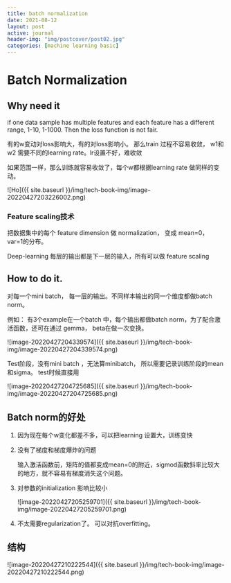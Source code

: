 ```yaml
---
title: batch normalization
date: 2021-08-12
layout: post
active: journal
header-img: "img/postcover/post02.jpg"
categories: [machine learning basic]
---
```


# Batch Normalization

## Why need it

if one data sample has multiple features and each feature has a different range, 1-10, 1-1000. Then the loss function is not fair. 

有的w变动对loss影响大，有的对loss影响小。 那么train 过程不容易收敛， w1和w2 需要不同的learning rate。lr设置不好，难收敛

如果范围一样，那么训练就容易收敛了，每个w都根据learning rate 做同样的变动。

![Ho]({{ site.baseurl }}/img/tech-book-img/image-20220427203226002.png)

### Feature scaling技术

把数据集中的每个 feature dimension 做 normalization， 变成 mean=0， var=1的分布。

Deep-learning 每层的输出都是下一层的输入，所有可以做 feature scaling

## How to do it.

对每一个mini batch， 每一层的输出。不同样本输出的同一个维度都做batch norm。

例如： 有3个example在一个batch 中，每个输出都做batch norm，为了配合激活函数，还可在通过 gemma， beta在做一次变换。

![image-20220427204339574]({{ site.baseurl }}/img/tech-book-img/image-20220427204339574.png)

Test阶段，没有mini batch ，无法算minibatch， 所以需要记录训练阶段的mean 和sigma。 test时候直接用

![image-20220427204725685]({{ site.baseurl }}/img/tech-book-img/image-20220427204725685.png)

## Batch norm的好处

1. 因为现在每个w变化都差不多，可以把learning 设置大，训练变快

2. 没有了梯度和梯度爆炸的问题

   输入激活函数前，矩阵的值都变成mean=0的附近，sigmod函数斜率比较大的地方，就不容易有梯度消失这个问题。

3. 对参数的initialization 影响比较小

   ![image-20220427205259701]({{ site.baseurl }}/img/tech-book-img/image-20220427205259701.png)

4. 不太需要regularization了。 可以对抗overfitting。

## 结构

![image-20220427210222544]({{ site.baseurl }}/img/tech-book-img/image-20220427210222544.png)